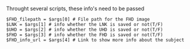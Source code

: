 Throught several scripts, these info's need to be passed

```
$FHD_filepath = $args[0] # File path for the FHD image
$LNK = $args[1] # info whether the LNK is saved or not(T/F)
$UHD = $args[2] # info whether the UHD is saved or not(T/F)
$FHD = $args[3] # info whether the FHD is saved or not(T/F)
$FHD_info_url = $args[4] # Link to show more info about the subject
```
